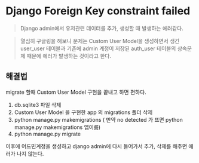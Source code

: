# Django Foreign Key constraint failed

> Django admin에서 유저관련 데이터를 추가, 생성할 때 발생하는 에러같다.

> 열심히 구글링을 해보니 문제는 Custom User Model을 생성하면서 생긴 user_user 테이블과 기존에 admin 계정이 저장된 auth_user 테이블의 상속문제 때문에 에러가 발생하는 것이라고 한다.

## 해결법

migrate 할때 Custom User Model 구현을 끝내고 하면 편하다.

1. db.sqlite3 파일 삭제
2. Custom User Model 을 구현한 app 의 migrations 폴더 삭제
3. python manage.py makemigrations ( 만약 no detected 가 뜨면 python manage.py makemigrations 앱이름)
4. python manage.py migrate


이후에 어드민계정을 생성하고 django admin에 다시 들어가서 추가, 삭제를 해주면 에러가 나지 않는다.